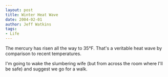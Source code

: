 ```yaml
---
layout: post
title: Winter Heat Wave
date: 2004-02-01
author: Jeff Watkins
tags:
- Life
---
```


<p>The mercury has risen all the way to 35&deg;F. That's a veritable
heat wave by comparison to recent temperatures.</p>
<p>I'm going to wake the slumbering wife (but from across the room
where I'll be safe) and suggest we go for a walk.</p>